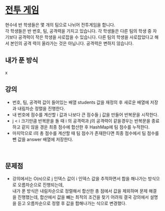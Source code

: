 # [전투 게임](https://github.com/malvr00/Java-algorithm/blob/master/lecture2/stap5/stap5-5/src/Main.java)
현수네 반 학생들은 몇 개의 팀으로 나뉘어 전투게임을 합니다.<br/>
각 학생들은 반 번호, 팀, 공격력을 가지고 있습니다. 각 학생들은 다른 팀의 학생 중 자기보다 공격력이 작은 학생을 사로잡을 수 있습니다. 다른 팀의 학생을 사로잡았다고 해서 본인의 공격 력이 올라가는 것은 아닙니다. 공격력은 변하지 않습니다.
<br/>

## 내가 푼 방식
x
<br/>

## 강의
- 번호, 팀, 공격력 값이 들어있는 배열 students 값을 재정의 후 새로운 배열에 저장과 내림차순 정렬을 진행한다.
- 내 번호에 점수를 계산할 i 값과 나보다 큰 점수들 j 값을 만들어 반복문을 시작한다.
- j < i 크기만큼 반복문을 돌 때 i 의 공격력과 j의 공격력이 같을경우는 반복문을 종료하고 같지 않을 경운 최종 점수에 합산한 후 HashMap에 팀 점수를 누적한다.
- 마지막으로 i의 총 점수를 계산할 때 팀 점수가 존재한다면 최종 점수에서 팀 점수를 뺀 값을 answer 배열에 저장한다.
<br/>

## 문제점
- 강의에서는 O(n)으로 j 인덱스 값이 i 인덱스 값을 추적하면서 합을 해나가는 방식으로 오름차순으로 진행되는데, <br/> 
내가 푼 방식은 내림차순으로 정렬해서 합산한 총 점에서 값을 제외하며 문제 해결을 진행했는데, 합산에서 값을 뺴는 최적의 조건을 찾기 어려워 결국 강의에서 설명을 듣고 오름차순으로 정렬 후 값을 합해나가는 식으로 변경했다.  
